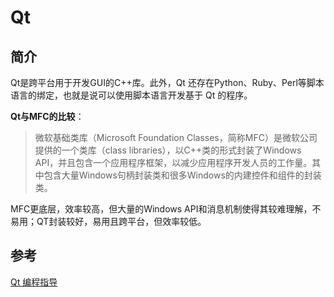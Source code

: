# Qt

## 简介

Qt是跨平台用于开发GUI的C++库。此外，Qt 还存在Python、Ruby、Perl等脚本语言的绑定，也就是说可以使用脚本语言开发基于 Qt 的程序。

**Qt与MFC的比较**：

> 微软基础类库（Microsoft Foundation Classes，简称MFC）是微软公司提供的一个类库（class libraries），以C++类的形式封装了Windows API，并且包含一个应用程序框架，以减少应用程序开发人员的工作量。其中包含大量Windows句柄封装类和很多Windows的内建控件和组件的封装类。

MFC更底层，效率较高，但大量的Windows API和消息机制使得其较难理解，不易用；QT封装较好，易用且跨平台，但效率较低。

## 参考

[Qt 编程指导](https://qtguide.ustclug.org/)
